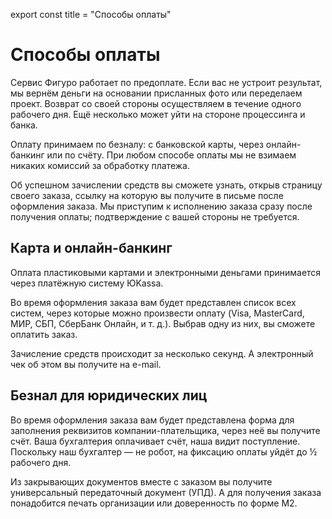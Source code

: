 export const title = "Способы оплаты"

# Способы оплаты

Сервис Фигуро работает по предоплате. Если вас не устроит результат, мы вернём деньги на основании присланных фото или переделаем проект. Возврат со своей стороны осуществляем в течение одного рабочего дня. Ещё несколько может уйти на стороне процессинга и банка.

Оплату принимаем по безналу: с банковской карты, через онлайн-банкинг или по счёту. При любом способе оплаты мы не взимаем никаких комиссий за обработку платежа.

Об успешном зачислении средств вы сможете узнать, открыв страницу своего заказа, ссылку на которую вы получите в письме после оформления заказа. Мы приступим к исполнению заказа сразу после получения оплаты; подтверждение с вашей стороны не требуется.

## Карта и онлайн-банкинг

<PaymentLogos />

Оплата пластиковыми картами и электронными деньгами принимается через платёжную систему ЮKassa.

Во время оформления заказа вам будет представлен список всех систем, через которые можно произвести оплату (Visa, MasterCard, МИР, СБП, СберБанк Онлайн, и т. д.). Выбрав одну из них, вы сможете оплатить заказ.

Зачисление средств происходит за несколько секунд. А электронный чек об этом вы получите на e-mail.

## Безнал для юридических лиц

Во время оформления заказа вам будет представлена форма для заполнения реквизитов компании-плательщика, через неё вы получите счёт. Ваша бухгалтерия оплачивает счёт, наша видит поступление. Поскольку наш бухгалтер — не робот, на фиксацию оплаты уйдёт до ½ рабочего дня.

Из закрывающих документов вместе с заказом вы получите универсальный передаточный документ (УПД). А для получения заказа понадобится печать организации или доверенность по форме М2.
